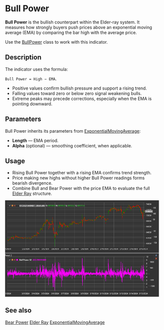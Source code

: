 # Bull Power

**Bull Power** is the bullish counterpart within the Elder-ray system. It measures how strongly buyers push prices above an
exponential moving average (EMA) by comparing the bar high with the average price.

Use the [BullPower](xref:StockSharp.Algo.Indicators.BullPower) class to work with this indicator.

## Description

The indicator uses the formula:

`Bull Power = High − EMA`.

- Positive values confirm bullish pressure and support a rising trend.
- Falling values toward zero or below zero signal weakening bulls.
- Extreme peaks may precede corrections, especially when the EMA is pointing downward.

## Parameters

Bull Power inherits its parameters from [ExponentialMovingAverage](xref:StockSharp.Algo.Indicators.ExponentialMovingAverage):

- **Length** — EMA period.
- **Alpha** (optional) — smoothing coefficient, when applicable.

## Usage

- Rising Bull Power together with a rising EMA confirms trend strength.
- Price making new highs without higher Bull Power readings forms bearish divergence.
- Combine Bull and Bear Power with the price EMA to evaluate the full [Elder Ray](elder_ray.md) structure.

![indicator_bull_power](../../../../images/indicator_bull_power.png)

## See also

[Bear Power](bear_power.md)
[Elder Ray](elder_ray.md)
[ExponentialMovingAverage](ema.md)
